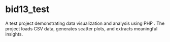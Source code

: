 # bid13_test
 A test project demonstrating data visualization and analysis using PHP . The project loads CSV data, generates scatter plots, and extracts meaningful insights.
